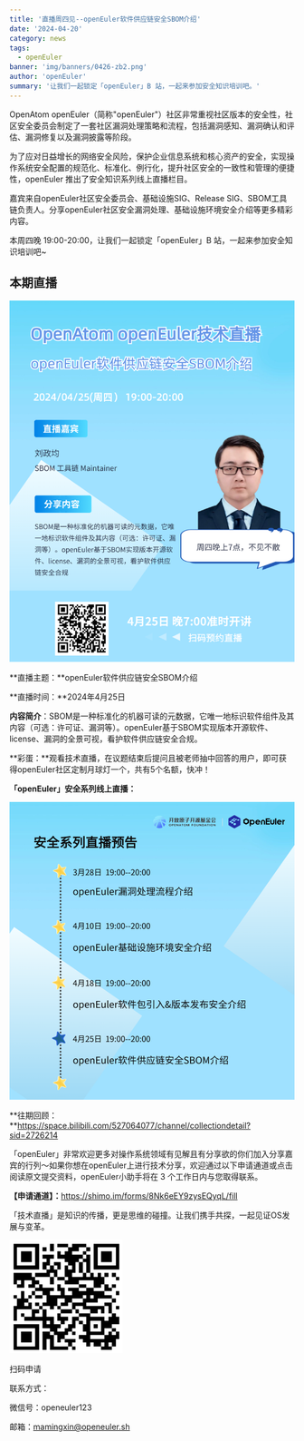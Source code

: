 ```yaml
---
title: '直播周四见--openEuler软件供应链安全SBOM介绍'
date: '2024-04-20'
category: news
tags:
  - openEuler
banner: 'img/banners/0426-zb2.png'
author: 'openEuler'
summary: '让我们一起锁定「openEuler」B 站，一起来参加安全知识培训吧。'
---
```


OpenAtom
openEuler（简称\"openEuler\"）社区非常重视社区版本的安全性，社区安全委员会制定了一套社区漏洞处理策略和流程，包括漏洞感知、漏洞确认和评估、漏洞修复以及漏洞披露等阶段。

为了应对日益增长的网络安全风险，保护企业信息系统和核心资产的安全，实现操作系统安全配置的规范化、标准化、例行化，提升社区安全的一致性和管理的便捷性，openEuler
推出了安全知识系列线上直播栏目。

嘉宾来自openEuler社区安全委员会、基础设施SIG、Release
SIG、SBOM工具链负责人。分享openEuler社区安全漏洞处理、基础设施环境安全介绍等更多精彩内容。

本周四晚 19:00-20:00，让我们一起锁定「openEuler」B
站，一起来参加安全知识培训吧\~


## 本期直播

<img src="./media/image2.png" width="1000" >

**直播主题：**openEuler软件供应链安全SBOM介绍

**直播时间：**2024年4月25日

**内容简介**：SBOM是一种标准化的机器可读的元数据，它唯一地标识软件组件及其内容（可选：许可证、漏洞等）。openEuler基于SBOM实现版本开源软件、license、漏洞的全景可视，看护软件供应链安全合规。

**彩蛋：**观看技术直播，在议题结束后提问且被老师抽中回答的用户，即可获得openEuler社区定制月球灯一个，共有5个名额，快冲！

**「openEuler」安全系列线上直播：**


<img src="./media/image3.png" width="1000" >

**往期回顾：**https://space.bilibili.com/527064077/channel/collectiondetail?sid=2726214



「openEuler」非常欢迎更多对操作系统领域有见解且有分享欲的你们加入分享嘉宾的行列～如果你想在openEuler上进行技术分享，欢迎通过以下申请通道或点击阅读原文提交资料，openEuler小助手将在
3 个工作日内与您取得联系。

**【申请通道】：**<https://shimo.im/forms/8Nk6eEY9zysEQyqL/fill>

「技术直播」是知识的传播，更是思维的碰撞。让我们携手共探，一起见证OS发展与变革。


<img src="./media/image5.png" width="200" >

扫码申请

联系方式：

微信号：openeuler123

邮箱：mamingxin@openeuler.sh
